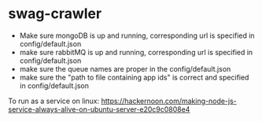 # swag-crawler

- Make sure mongoDB is up and running, corresponding url is specified in config/default.json
- make sure rabbitMQ is up and running, corresponding url is specified in config/default.json
- make sure the queue names are proper in the config/default.json
- make sure the "path to file containing app ids" is correct and specified in config/default.json

To run as a service on linux: https://hackernoon.com/making-node-js-service-always-alive-on-ubuntu-server-e20c9c0808e4
